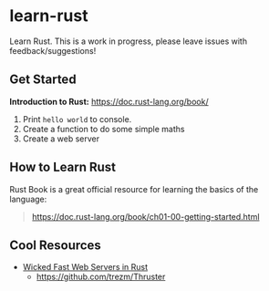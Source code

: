 # learn-rust
Learn Rust. This is a work in progress, please leave issues with feedback/suggestions!

## Get Started
**Introduction to Rust:** https://doc.rust-lang.org/book/

1. Print `hello world` to console.
1. Create a function to do some simple maths
1. Create a web server

## How to Learn Rust

Rust Book is a great official resource for learning the basics of the language:
> https://doc.rust-lang.org/book/ch01-00-getting-started.html


## Cool Resources
  - [Wicked Fast Web Servers in Rust](https://medium.com/@MertzAlertz/wicked-fast-web-servers-in-rust-4947688426bc)
    - https://github.com/trezm/Thruster
